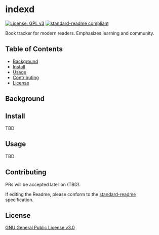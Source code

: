 # indexd
[![License: GPL v3](https://img.shields.io/badge/License-GPLv3-blue.svg)](LICENSE)
[![standard-readme compliant](https://img.shields.io/badge/readme%20style-standard-brightgreen.svg?style=flat-square)](https://github.com/RichardLitt/standard-readme)

Book tracker for modern readers. Emphasizes learning and community. 

## Table of Contents
- [Background](#background)
- [Install](#install)
- [Usage](#usage)
- [Contributing](#contributing)
- [License](#license)

## Background

## Install

TBD

## Usage

TBD

## Contributing

PRs will be accepted later on (TBD).

If editing the Readme, please conform to the [standard-readme](https://github.com/RichardLitt/standard-readme) specification.

## License

[GNU General Public License v3.0](../LICENSE)
